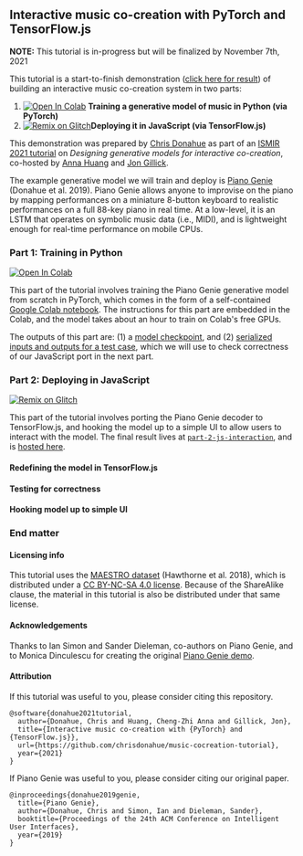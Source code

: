## Interactive music co-creation with PyTorch and TensorFlow.js

**NOTE:** This tutorial is in-progress but will be finalized by November 7th, 2021

This tutorial is a start-to-finish demonstration ([click here for result](https://chrisdonahue.com/music-cocreation-tutorial)) of building an interactive music co-creation system in two parts:

1. <a href="https://colab.research.google.com/drive/124pk1yehPx1y-K3hBG6-SoUSVqQ-RWnM?usp=sharing" target="_blank"><img src="https://colab.research.google.com/assets/colab-badge.svg" alt="Open In Colab"/></a> **Training a generative model of music in Python (via PyTorch)**
2. <a href="https://glitch.com/edit/#!/music-cocreation-tutorial" target="_blank"><img src="https://cdn.glitch.com/2703baf2-b643-4da7-ab91-7ee2a2d00b5b%2Fremix-button.svg" alt="Remix on Glitch"/></a>**Deploying it in JavaScript (via TensorFlow.js)**

This demonstration was prepared by [Chris Donahue](https://chrisdonahue.com) as part of an [ISMIR 2021 tutorial](https://ismir2021.ismir.net/tutorials/) on *Designing generative models for interactive co-creation*, co-hosted by [Anna Huang](https://research.google/people/105787/) and [Jon Gillick](https://www.jongillick.com/).

The example generative model we will train and deploy is [Piano Genie](https://magenta.tensorflow.org/pianogenie) (Donahue et al. 2019). Piano Genie allows anyone to improvise on the piano by mapping performances on a miniature 8-button keyboard to realistic performances on a full 88-key piano in real time. At a low-level, it is an LSTM that operates on symbolic music data (i.e., MIDI), and is lightweight enough for real-time performance on mobile CPUs.

### Part 1: Training in Python

<a href="https://colab.research.google.com/drive/124pk1yehPx1y-K3hBG6-SoUSVqQ-RWnM?usp=sharing" target="_blank"><img src="https://colab.research.google.com/assets/colab-badge.svg" alt="Open In Colab"/></a>

This part of the tutorial involves training the Piano Genie generative model from scratch in PyTorch, which comes in the form of a self-contained [Google Colab notebook](https://colab.research.google.com/drive/124pk1yehPx1y-K3hBG6-SoUSVqQ-RWnM?usp=sharing). The instructions for this part are embedded in the Colab, and the model takes about an hour to train on Colab's free GPUs.

The outputs of this part are: (1) a [model checkpoint](part-2-js-interaction/pretrained), and (2) [serialized inputs and outputs for a test case](part-2-js-interaction/test/fixtures.json), which we will use to check correctness of our JavaScript port in the next part.

### Part 2: Deploying in JavaScript

<a href="https://glitch.com/edit/#!/music-cocreation-tutorial" target="_blank"><img src="https://cdn.glitch.com/2703baf2-b643-4da7-ab91-7ee2a2d00b5b%2Fremix-button.svg" alt="Remix on Glitch"/></a>

This part of the tutorial involves porting the Piano Genie decoder to TensorFlow.js, and hooking the model up to a simple UI to allow users to interact with the model. The final result lives at [`part-2-js-interaction`](part-2-js-interaction), and is [hosted here](https://chrisdonahue.com/music-cocreation-tutorial).

#### Redefining the model in TensorFlow.js

#### Testing for correctness

#### Hooking model up to simple UI

### End matter

#### Licensing info

This tutorial uses the [MAESTRO dataset](https://magenta.tensorflow.org/datasets/maestro) (Hawthorne et al. 2018), which is distributed under a [CC BY-NC-SA 4.0 license](https://creativecommons.org/licenses/by-nc-sa/4.0/). Because of the ShareAlike clause, the material in this tutorial is also be distributed under that same license.

#### Acknowledgements

Thanks to Ian Simon and Sander Dieleman, co-authors on Piano Genie, and to Monica Dinculescu for creating the original [Piano Genie demo](https://piano-genie.glitch.me).

#### Attribution

If this tutorial was useful to you, please consider citing this repository.

```
@software{donahue2021tutorial,
  author={Donahue, Chris and Huang, Cheng-Zhi Anna and Gillick, Jon},
  title={Interactive music co-creation with {PyTorch} and {TensorFlow.js}},
  url={https://github.com/chrisdonahue/music-cocreation-tutorial},
  year={2021}
}
```

If Piano Genie was useful to you, please consider citing our original paper.

```
@inproceedings{donahue2019genie,
  title={Piano Genie},
  author={Donahue, Chris and Simon, Ian and Dieleman, Sander},
  booktitle={Proceedings of the 24th ACM Conference on Intelligent User Interfaces},
  year={2019}
}
```
